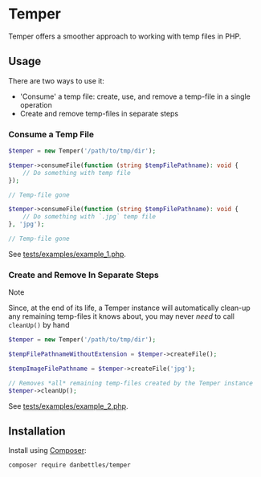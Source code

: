# Temper

Temper offers a smoother approach to working with temp files in PHP.

## Usage

There are two ways to use it:

- 'Consume' a temp file: create, use, and remove a temp-file in a single operation
- Create and remove temp-files in separate steps

### Consume a Temp File

```php
$temper = new Temper('/path/to/tmp/dir');

$temper->consumeFile(function (string $tempFilePathname): void {
    // Do something with temp file
});

// Temp-file gone

$temper->consumeFile(function (string $tempFilePathname): void {
    // Do something with `.jpg` temp file
}, 'jpg');

// Temp-file gone
```

See [tests/examples/example_1.php](tests/examples/example_1.php).

### Create and Remove In Separate Steps

> [!NOTE]
> Since, at the end of its life, a Temper instance will automatically clean-up any remaining temp-files it knows about, you may never *need* to call `cleanUp()` by hand

```php
$temper = new Temper('/path/to/tmp/dir');

$tempFilePathnameWithoutExtension = $temper->createFile();

$tempImageFilePathname = $temper->createFile('jpg');

// Removes *all* remaining temp-files created by the Temper instance
$temper->cleanUp();
```

See [tests/examples/example_2.php](tests/examples/example_2.php).

## Installation

Install using [Composer](https://getcomposer.org/):

```sh
composer require danbettles/temper
```
